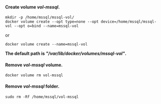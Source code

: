 

#### Create volume _vol-mssql_.
```
mkdir -p /home/mssql/mssql-vol/
docker volume create --opt type=none --opt device=/home/mssql/mssql-vol --opt o=bind --name=mssql-vol
```
or
```
docker volume create --name=mssql-vol
```
**The default path is _"/var/lib/docker/volumes/mssql-vol"_.**

#### Remove _vol-mssql_ volume.

```
docker volume rm vol-mssql
```

#### Remove _vol-mssql_ folder.

```
sudo rm -Rf /home/mssql/vol-mssql
```

